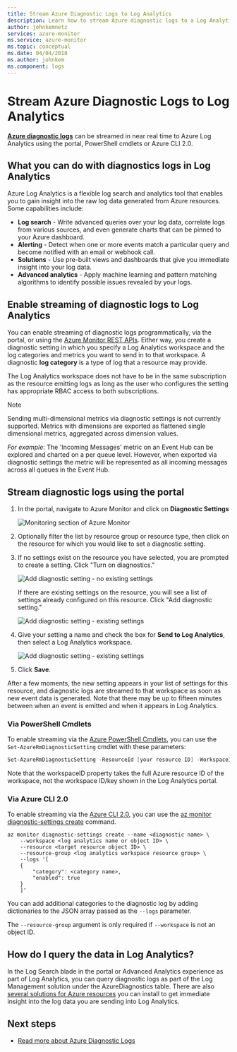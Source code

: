 ```yaml
---
title: Stream Azure Diagnostic Logs to Log Analytics
description: Learn how to stream Azure diagnostic logs to a Log Analytics workspace.
author: johnkemnetz
services: azure-monitor
ms.service: azure-monitor
ms.topic: conceptual
ms.date: 04/04/2018
ms.author: johnkem
ms.component: logs
---
```

# Stream Azure Diagnostic Logs to Log Analytics

**[Azure diagnostic logs](monitoring-overview-of-diagnostic-logs.md)** can be streamed in near real time to Azure Log Analytics using the portal, PowerShell cmdlets or Azure CLI 2.0.

## What you can do with diagnostics logs in Log Analytics

Azure Log Analytics is a flexible log search and analytics tool that enables you to gain insight into the raw log data generated from Azure resources. Some capabilities include:

* **Log search** - Write advanced queries over your log data, correlate logs from various sources, and even generate charts that can be pinned to your Azure dashboard.
* **Alerting** - Detect when one or more events match a particular query and become notified with an email or webhook call.
* **Solutions** - Use pre-built views and dashboards that give you immediate insight into your log data.
* **Advanced analytics** - Apply machine learning and pattern matching algorithms to identify possible issues revealed by your logs.

## Enable streaming of diagnostic logs to Log Analytics

You can enable streaming of diagnostic logs programmatically, via the portal, or using the [Azure Monitor REST APIs](https://docs.microsoft.com/rest/api/monitor/diagnosticsettings). Either way, you create a diagnostic setting in which you specify a Log Analytics workspace and the log categories and metrics you want to send in to that workspace. A diagnostic **log category** is a type of log that a resource may provide.

The Log Analytics workspace does not have to be in the same subscription as the resource emitting logs as long as the user who configures the setting has appropriate RBAC access to both subscriptions.

> [!NOTE]
> Sending multi-dimensional metrics via diagnostic settings is not currently supported. Metrics with dimensions are exported as flattened single dimensional metrics, aggregated across dimension values.
>
> *For example*: The 'Incoming Messages' metric on an Event Hub can be explored and charted on a per queue level. However, when exported via diagnostic settings the metric will be represented as all incoming messages across all queues in the Event Hub.
>
>

## Stream diagnostic logs using the portal
1. In the portal, navigate to Azure Monitor and click on **Diagnostic Settings**

    ![Monitoring section of Azure Monitor](media/monitoring-stream-diagnostic-logs-to-log-analytics/diagnostic-settings-blade.png)

2. Optionally filter the list by resource group or resource type, then click on the resource for which you would like to set a diagnostic setting.

3. If no settings exist on the resource you have selected, you are prompted to create a setting. Click "Turn on diagnostics."

   ![Add diagnostic setting - no existing settings](media/monitoring-stream-diagnostic-logs-to-log-analytics/diagnostic-settings-none.png)

   If there are existing settings on the resource, you will see a list of settings already configured on this resource. Click "Add diagnostic setting."

   ![Add diagnostic setting - existing settings](media/monitoring-stream-diagnostic-logs-to-log-analytics/diagnostic-settings-multiple.png)

3. Give your setting a name and check the box for **Send to Log Analytics**, then select a Log Analytics workspace.

   ![Add diagnostic setting - existing settings](media/monitoring-stream-diagnostic-logs-to-log-analytics/diagnostic-settings-configure.png)

4. Click **Save**.

After a few moments, the new setting appears in your list of settings for this resource, and diagnostic logs are streamed to that workspace as soon as new event data is generated. Note that there may be up to fifteen minutes between when an event is emitted and when it appears in Log Analytics.

### Via PowerShell Cmdlets
To enable streaming via the [Azure PowerShell Cmdlets](insights-powershell-samples.md), you can use the `Set-AzureRmDiagnosticSetting` cmdlet with these parameters:

```powershell
Set-AzureRmDiagnosticSetting -ResourceId [your resource ID] -WorkspaceID [resource ID of the Log Analytics workspace] -Categories [list of log categories] -Enabled $true
```

Note that the workspaceID property takes the full Azure resource ID of the workspace, not the workspace ID/key shown in the Log Analytics portal.

### Via Azure CLI 2.0

To enable streaming via the [Azure CLI 2.0](insights-cli-samples.md), you can use the [az monitor diagnostic-settings create](/cli/azure/monitor/diagnostic-settings#az-monitor-diagnostic-settings-create) command.

```azurecli
az monitor diagnostic-settings create --name <diagnostic name> \
    --workspace <log analytics name or object ID> \
    --resource <target resource object ID> \
    --resource-group <log analytics workspace resource group> \
    --logs '[
    {
        "category": <category name>,
        "enabled": true
    }
    ]'
```

You can add additional categories to the diagnostic log by adding dictionaries to the JSON array passed as the `--logs` parameter.

The `--resource-group` argument is only required if `--workspace` is not an object ID.

## How do I query the data in Log Analytics?

In the Log Search blade in the portal or Advanced Analytics experience as part of Log Analytics, you can query diagnostic logs as part of the Log Management solution under the AzureDiagnostics table. There are also [several solutions for Azure resources](../log-analytics/log-analytics-add-solutions.md) you can install to get immediate insight into the log data you are sending into Log Analytics.

## Next steps

* [Read more about Azure Diagnostic Logs](monitoring-overview-of-diagnostic-logs.md)
